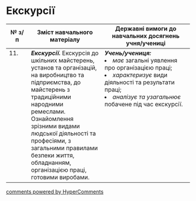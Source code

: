 <div id="hypercomments_widget" class="js-hypercomments-widget invisible"></div>

# Екскурсії

<table>
  <tr>
    <td width="12%" align="center"><b>№ з/п</b></td>
    <td width="40%" align="center"><b>Зміст навчального матеріалу</b></td>
    <td width="60%" align="center"><b>Державні вимоги до навчальних досягнень учня/учениці</b></td>
  </tr>
<tbody>
  <tr>
    <td width="12%" style="vertical-align:top !important;">
11.</td>
    <td width="40%" style="vertical-align:top !important;">
<b><i>Екскурсії.</i></b> Екскурсія до шкільних майстерень, установ та організацій, на виробництво та підприємства, до майстерень з традиційними народними ремеслами. <br>
Ознайомлення зрізними видами людської діяльності та професіями, з  загальними правилами безпеки життя, обладнанням, організацією праці, готовими виробами.
</td>
    <td width="60%" style="vertical-align:top !important;">
<i><b>Учень/учениця:</b></i><br>
<li><i>має</i> загальні уявлення про організацією праці;</li> 
<li><i>характеризує</i> види діяльності та результати праці; </li>
<li><i>аналізує та узагальнює</i> побачене під час екскурсії.</li>
</td>
  </tr>
</tbody>
</table>

<div class="js-hypercomments-container">
<a href="http://hypercomments.com" class="hc-link" title="comments widget">comments powered by HyperComments</a>
</div>
